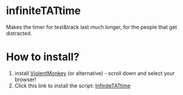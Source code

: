 # infiniteTATtime
Makes the timer for test&amp;track last much longer, for the people that get distracted.
# How to install?
1. install [ViolentMonkey](https://violentmonkey.github.io/) (or alternative) - scroll down and select your browser!
2. Click this link to install the script: [InfiniteTATtime](https://github.com/JakeT23cool/infiniteTATtime/raw/stablebranch/script.user.js)
